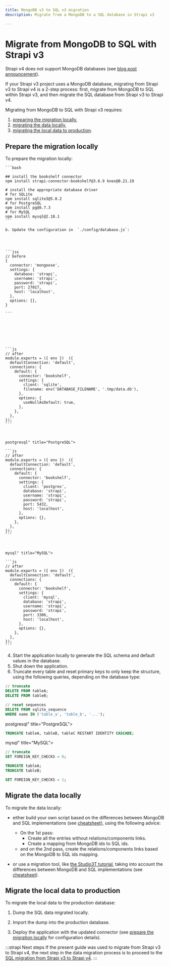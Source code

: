 ```yaml
---
title: MongoDB v3 to SQL v3 migration
description: Migrate from a MongoDB to a SQL database in Strapi v3

---
```


<!-- TODO: update SEO -->

# Migrate from MongoDB to SQL with Strapi v3

Strapi v4 does not support MongoDB databases (see [blog post announcement](https://strapi.io/blog/mongo-db-support-in-strapi-past-present-and-future)).

If your Strapi v3 project uses a MongoDB database, migrating from Strapi v3 to Strapi v4 is a 2-step process: first, migrate from MongoDB to SQL within Strapi v3, and then migrate the SQL database from Strapi v3 to Strapi v4.

Migrating from MongoDB to SQL with Strapi v3 requires:

1. [preparing the migration locally](#prepare-the-migration-locally),
2. [migrating the data locally](#migrate-the-data-locally),
3. [migrating the local data to production](#migrate-the-local-data-to-production).

## Prepare the migration locally

To prepare the migration locally:

 

    ```bash
    
    ## install the bookshelf connector
    npm install strapi-connector-bookshelf@3.6.9 knex@0.21.19

    # install the appropriate database driver
    # for SQLite
    npm install sqlite3@5.0.2
    # for PostgreSQL
    npm install pg@8.7.3
    # for MySQL
    npm install mysql@2.18.1
    ```

    b. Update the configuration in  `./config/database.js`:

    


    ```jsx
    // before
    {
      connector: 'mongoose',
      settings: {
        database: 'strapi',
        username: 'strapi',
        password: 'strapi',
        port: 27017,
        host: 'localhost',
      },
      options: {},
    }
    
    ```

    


    


    ```js
    // after
    module.exports = ({ env })  ({
      defaultConnection: 'default',
      connections: {
        default: {
          connector: 'bookshelf',
          settings: {
            client: 'sqlite',
            filename: env('DATABASE_FILENAME', '.tmp/data.db'),
          },
          options: {
            useNullAsDefault: true,
          },
        },
      },
    });
    ```

    

    postgresql" title="PostgreSQL">

    ```js
    // after
    module.exports = ({ env })  ({
      defaultConnection: 'default',
      connections: {
        default: {
          connector: 'bookshelf',
          settings: {
            client: 'postgres',
            database: 'strapi',
            username: 'strapi',
            password: 'strapi',
            port: 5432,
            host: 'localhost',
          },
          options: {},
        },
      },
    });
    ```

    

    mysql" title="MySQL">

    ```js
    // after
    module.exports = ({ env })  ({
      defaultConnection: 'default',
      connections: {
        default: {
          connector: 'bookshelf',
          settings: {
            client: 'mysql',
            database: 'strapi',
            username: 'strapi',
            password: 'strapi',
            port: 3306,
            host: 'localhost',
          },
          options: {},
        },
      },
    });
    ```

    

    

    

    

4. Start the application locally to generate the SQL schema and default values in the database.
5. Shut down the application.
6. Truncate every table and reset primary keys to only keep the structure, using the following queries, depending on the database type:

  


  ```sql
  // truncate
  DELETE FROM tableA;
  DELETE FROM tableB;

  // reset sequences
  DELETE FROM sqlite_sequence 
  WHERE name IN ('table_a', 'table_b', '...');
  ```

  

  postgresql" title="PostgreSQL">

  ```sql
  TRUNCATE tableA, tableB, tableC RESTART IDENTITY CASCADE;
  ```

  

  mysql" title="MySQL">

  ```sql
  // truncate
  SET FOREIGN_KEY_CHECKS = 0;

  TRUNCATE tableA;
  TRUNCATE tableB;

  SET FOREIGN_KEY_CHECKS = 1;
  ```

  

  

## Migrate the data locally

To migrate the data locally:

- either build your own script based on the differences between MongoDB and SQL implementations (see [cheatsheet](/dev-docs/migration/v3-to-v4/data/mongo-sql-cheatsheet)), using the following advice:

  - On the 1st pass:
    - Create all the entries without relations/components links.
    - Create a mapping from MongoDB ids to SQL ids.
  - and on the 2nd pass, create the relations/components links based on the MongoDB to SQL ids mapping.

- or use a migration tool, like [the Studio3T tutorial](https://studio3t.com/knowledge-base/articles/mongodb-to-sql-migration/#mappings), taking into account the differences between MongoDB and SQL implementations (see [cheatsheet](/dev-docs/migration/v3-to-v4/data/mongo-sql-cheatsheet)).

## Migrate the local data to production

To migrate the local data to the production database:

1. Dump the SQL data migrated locally.

2. Import the dump into the production database.

3. Deploy the application with the updated connector (see [prepare the migration locally](#prepare-the-migration-locally) for configuration details).

:::strapi Next steps
If the present guide was used to migrate from Strapi v3 to Strapi v4, the next step in the data migration process is to proceed to the [SQL migration from Strapi v3 to Strapi v4](/dev-docs/migration/v3-to-v4/data/sql).
:::
